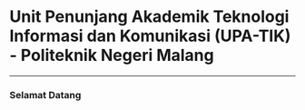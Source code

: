 # Unit Penunjang Akademik Teknologi Informasi dan Komunikasi (UPA-TIK) - Politeknik Negeri Malang
___

### Selamat Datang
